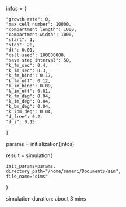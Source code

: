 infos = {

    "growth rate": 0,
    "max cell number": 10000,
    "compartment length": 1000,
    "compartment width": 1000,
    "start": 1,
    "stop": 20,
    "dt": 0.01,
    "cell seed": 100000000,
    "save step interval": 50,
    "k_fm_sec": 0.4,
    "k_im_sec": 0.3,
    "k_fm_bind": 0.17,
    "k_fm_off": 0.12,
    "k_im_bind": 0.09,
    "k_im_off": 0.01,
    "k_fm_deg": 0.04,
    "k_im_deg": 0.04,
    "k_bm_deg": 0.04,
    "k_ibm_deg": 0.04,
    "d_free": 0.2,
    "d_i": 0.15

}

params = initialization(infos)

result = simulation(

    init_params=params, 
    directory_path="/home/samani/Documents/sim", 
    file_name="sims"

)

simulation duration: about 3 mins

